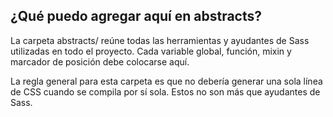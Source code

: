 ## ¿Qué puedo agregar aquí en abstracts?

La carpeta abstracts/ reúne todas las herramientas y ayudantes de Sass utilizadas en todo el proyecto. Cada variable global, función, mixin y marcador de posición debe colocarse aquí.

La regla general para esta carpeta es que no debería generar una sola línea de CSS cuando se compila por sí sola. Estos no son más que ayudantes de Sass.
